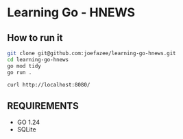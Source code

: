 # Learning Go - HNEWS

## How to run it

```bash
git clone git@github.com:joefazee/learning-go-hnews.git 
cd learning-go-hnews
go mod tidy 
go run .
```

```bash
curl http://localhost:8080/
```

## REQUIREMENTS
- GO 1.24
- SQLite
